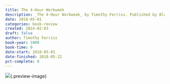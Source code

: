 ```yaml
---
title: The 4-Hour Workweek
description: _The 4-Hour Workweek_ by Timothy Ferriss. Published by Blackstone Publishing, with ISBN 9781483058757.0. Read on 2018-05-01
date: 2018-05-01
categories: book-review
created: 2024-02-03
draft: false
author: Timothy Ferriss
book-year: 1000
book-time: 0
date-start: 2018-05-01
date-finished: 2018-05-22
pct-complete: 0
---
```


![](https://img1.od-cdn.com/ImageType-100/0887-1/{0F7E29D4-5A40-4B88-9EF4-029DB5557DB7}Img100.jpg){.preview-image}